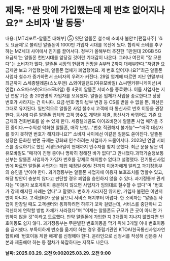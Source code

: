 # **제목: "싼 맛에 가입했는데 제 번호 없어지나요?" 소비자 '발 동동'**

  내용: [MT리포트-알뜰폰 대해부] ⑤ 잇단 알뜰폰 철수에 소비자 불안↑[편집자주] '효도 요금제'로 불리던 알뜰폰이 1000만 가입자 시대를 목전에 뒀다. 합리적 소비를 추구하는 MZ세대 사이에서 인기를 끌어서다. 정부가 올해부터 추진한 '1만원대 20GB 5G 요금제'는 알뜰폰 천만시대를 앞당길 것이란 기대감이 나온다. 그러나 여전히 "잘 모른다"는 소비자가 많다. 알뜰폰 시장의 현황과 전망을 A부터 Z까지 대해부한다."저렴한 요금제만 보고 가입했는데, 알뜰폰 업체가 폐업했어요. 제 번호 없어지나요?"최근 알뜰폰 사업자 철수가 증가하면서 소비자의 우려가 커진다. 29일 업계에 따르면 지난 연말부터 최근까지 △세종텔레콤(스노우맨) △와이엘랜드(여유모바일) △씨엔커뮤니케이션(씨엔컴) △오파스넷(오파스모바일) 등 4곳이 알뜰폰 서비스를 종료했다. 이들 사업자는 지난 연말 기준 총 20만명의 가입자를 보유했다. 알뜰폰 업체가 사업을 종료한다고 당장 번호가 사라지는 건 아니다. 요금·번호·명의·납부 변경 등 CS를 받을 수 없을 뿐, 회선은 그대로 유지된다. 일반적으로 알뜰폰 사업 철수시 고객에 타 통신사로 번호 이동을 권장한다. 동시에 다른 알뜰폰 업체와 고객 양수도 계약을 체결, 통신사가 바뀌어도 기존 요금제와 전화번호를 쓸 수 있게 한다. 세종텔레콤도 아이즈비전에 알뜰폰 사업 매각을 추진 중이다.━수익성 악화한 알뜰폰, 매각 난항…"번호 직권해지 불가능"━"매각 대상자를 찾지 못하면 번호가 해지되나요?" 소비자 사이에선 이같은 질문도 쏟아진다. 알뜰폰 성장은 둔화한 반면 규제는 강화돼 인수하려는 사업자가 드물어서다. 2023년 연말 서비스를 종료하기로 했던 서경모바일이 현재까지 인수자를 찾지 못했다. 최근 문을 닫은 여유모바일도 "매각이 진행 중이나 명확히 정해진 바가 없다"고 안내했다.과학기술정보통신부는 알뜰폰 사업자가 가입자 번호를 강제로 해지할수 없다고 설명했다. 전기통신사업법에 따르면 알뜰폰 사업자는 폐업 예정일 60일 전까지 이용자에게 알리고 과기정통부의 승인을 받아야 한다. 과기정통부는 알뜰폰 사업자에 이용자 보호조치를 명할수 있고, 해당 방안이 충분치 않다고 판단할 경우 폐업을 승인하지 않을 수 있다. 과기정통부 관계자는 "이용자 보호계획이 충분하지 않으면 사업자가 임의대로 철수할 수 없다"며 "번호가 강제 해지된 사례는 없다"고 말했다. 번호가 사라지진 않지만, 가입자 불편은 이만저만이 아니다. 고객센터가 문을 닫으니 서비스 해지부터 어렵다. 한 소비자는 "알뜰폰 사업이 한창일 때도 고객센터와 통화하려면 하루가 꼬박 걸렸는데, 서비스를 중단하니 고객센터에 연락할 방법 자체가 사라졌다"며 "이제는 알뜰폰도 규모가 큰 곳이 아니면 가입하지 않을 것"이라고 토로했다. 만약 알뜰폰에 가입한 지 3개월이 지나지 않았다면 번호이동도 쉽지 않다. 과기정통부는 무분별한 번호이동을 막기 위해 3개월 이내 번호이동을 금지했다. 부득이하게 번호를 옮겨야 하는 경우 중립기관인 KTOA(한국통신사업자연합회)에 '번호이동 제한 해제'를 신청해야 한다. 온라인으로 신청서를 작성해 신분증 사본과 제출해야 하는 등 절차가 복잡하다는 지적도 나온다.

  **날짜: 2025.03.29. 오전 9:002025.03.29. 오전 9:00**